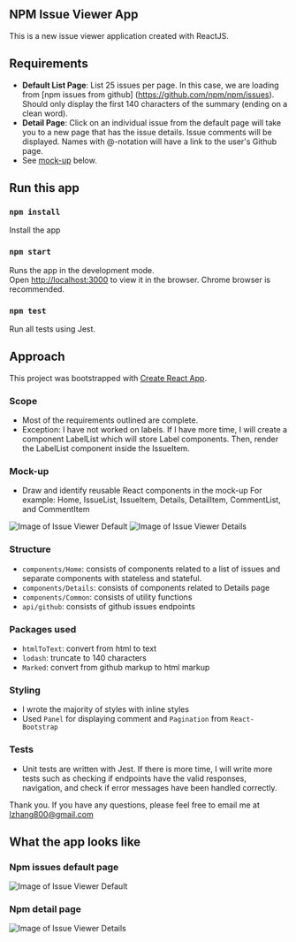 ## NPM Issue Viewer App
This is a new issue viewer application created with ReactJS.

## Requirements
- **Default List Page**: List 25 issues per page. In this case, we are loading from 
[npm issues from github] (https://github.com/npm/npm/issues). Should only display the first 140 characters of the summary (ending on a clean word).
- **Detail Page**: Click on an individual issue from the default page will take you to a new page that has the issue details.
               Issue comments will be displayed. Names with @-notation will have a link to the user's Github page.
- See [mock-up](#mock-up) below. 

## Run this app

### `npm install`

Install the app

### `npm start`

Runs the app in the development mode. <br>
Open [http://localhost:3000](http://localhost:3000) to view it in the browser.
Chrome browser is recommended.

### `npm test`
Run all tests using Jest.<br>


## Approach

This project was bootstrapped with [Create React App](https://github.com/facebookincubator/create-react-app).

### Scope
- Most of the requirements outlined are complete.
- Exception: I have not worked on labels. If I have more time, I will create a component LabelList which will store Label components.
Then, render the LabelList component inside the IssueItem.

### Mock-up
- Draw and identify reusable React components in the mock-up
For example: Home, IssueList, IssueItem, Details, DetailItem, CommentList, and CommentItem

 ![Image of Issue Viewer Default ](docs/Issue_Viewer_Default.png)
 ![Image of Issue Viewer Details ](docs/Issue_Viewer_Details.png)

### Structure
- `components/Home`: consists of components related to a list of issues and separate components with stateless and stateful. <br />
- `components/Details`: consists of components related to Details page
- `components/Common`: consists of utility functions
- `api/github`: consists of github issues endpoints

### Packages used
- `htmlToText`: convert from html to text
- `lodash`: truncate to 140 characters
- `Marked`: convert from github markup to html markup

### Styling
- I wrote the majority of styles with inline styles
- Used `Panel` for displaying comment and `Pagination` from `React-Bootstrap`

### Tests
- Unit tests are written with Jest. 
If there is more time, I will write more tests such as checking if endpoints have the valid responses, 
navigation, and check if error messages have been handled correctly.

Thank you. If you have any questions, please feel free to email me at lzhang800@gmail.com

## What the app looks like

### Npm issues default page
![Image of Issue Viewer Default ](docs/result/Issue_Viewer_Result_Default.png)

### Npm detail page
![Image of Issue Viewer Details ](docs/result/Issue_Viewer_Result_Detail.png)
